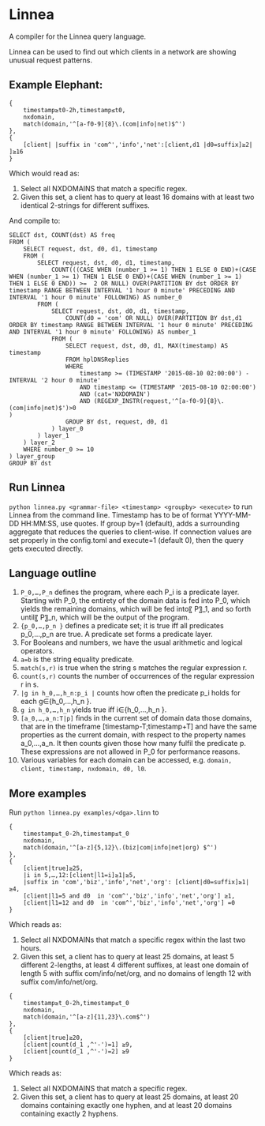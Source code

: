 # Linnea
A compiler for the Linnea query language.

Linnea can be used to find out which clients in a network are showing unusual request patterns. 

## Example Elephant:
```
{
	timestamp≥t0-2h,timestamp≤t0, 
	nxdomain, 
	match(domain,'^[a-f0-9]{8}\.(com|info|net)$^')
}, 
{
	[client| |suffix in 'com^','info','net':[client,d1 |d0=suffix]≥2| ]≥16
}
```
Which would read as:
1.	Select all NXDOMAINS that match a specific regex.
2.	Given this set, a client has to query at least 16 domains with at least two identical 2-strings for different suffixes.

And compile to:
```
SELECT dst, COUNT(dst) AS freq
FROM (
    SELECT request, dst, d0, d1, timestamp
    FROM (
        SELECT request, dst, d0, d1, timestamp,
            COUNT(((CASE WHEN (number_1 >= 1) THEN 1 ELSE 0 END)+(CASE WHEN (number_1 >= 1) THEN 1 ELSE 0 END)+(CASE WHEN (number_1 >= 1) THEN 1 ELSE 0 END)) >=  2 OR NULL) OVER(PARTITION BY dst ORDER BY timestamp RANGE BETWEEN INTERVAL '1 hour 0 minute' PRECEDING AND INTERVAL '1 hour 0 minute' FOLLOWING) AS number_0
        FROM (
            SELECT request, dst, d0, d1, timestamp,
                COUNT(d0 = 'com' OR NULL) OVER(PARTITION BY dst,d1 ORDER BY timestamp RANGE BETWEEN INTERVAL '1 hour 0 minute' PRECEDING AND INTERVAL '1 hour 0 minute' FOLLOWING) AS number_1
            FROM (
                SELECT request, dst, d0, d1, MAX(timestamp) AS timestamp
                FROM hplDNSReplies
                WHERE
                    timestamp >= (TIMESTAMP '2015-08-10 02:00:00') - INTERVAL '2 hour 0 minute'
                    AND timestamp <= (TIMESTAMP '2015-08-10 02:00:00')
                    AND (cat='NXDOMAIN')
                    AND (REGEXP_INSTR(request,'^[a-f0-9]{8}\.(com|info|net)$')>0
)
                GROUP BY dst, request, d0, d1
            ) layer_0
        ) layer_1
    ) layer_2
    WHERE number_0 >= 10
) layer_group
GROUP BY dst
```

## Run Linnea
`python linnea.py <grammar-file> <timestamp> <groupby> <execute>`
to run Linnea from the command line. Timestamp has to be of format YYYY-MM-DD HH:MM:SS, use quotes.
If group by=1 (default), adds a surrounding aggregate that reduces the queries to client-wise.
If connection values are set properly in the config.toml and execute=1 (default 0), then the query gets executed directly.

## Language outline
1. `P_0,…,P_n` defines the program, where each P_i is a predicate layer. Starting with P_0, the entirety of the domain data is fed into P_0, which yields the remaining domains, which will be fed into〖 P〗_1, and so forth until〖 P〗_n, which will be the output of the program.
2. `{p_0,…,p_n }`  defines a predicate set; it is true iff all predicates p_0,…,p_n  are true. A predicate set forms a predicate layer.
3. For Booleans and numbers, we have the usual arithmetic and logical operators.
4. `a=b` is the string equality predicate.
5. `match(s,r)` is true when the string s matches the regular expression r.
6. `count(s,r)` counts the number of occurrences of the regular expression r in s.
7. `|g in h_0,…,h_n:p_i |` counts how often the predicate p_i holds for each g∈{h_0,…,h_n }.
8. `g in h_0,…,h_n` yields true iff i∈{h_0,…,h_n }. 
9. `[a_0,…,a_n:T|p]` finds in the current set of domain data those domains, that are in the timeframe [timestamp-T;timestamp+T]   and have the same properties as the current domain, with respect to the property names a_0,…,a_n. It then counts given those how many fulfil the predicate p. These expressions are not allowed in P_0 for performance reasons.
10. Various variables for each domain can be accessed, e.g. `domain, client, timestamp, nxdomain, d0, l0`.

## More examples
Run `python linnea.py examples/<dga>.linn` to 
```
{
	timestamp≥t_0-2h,timestamp≤t_0 
	nxdomain, 
	match(domain,'^[a-z]{5,12}\.(biz|com|info|net|org) $^')
}, 
{
	[client|true]≥25, 
	|i in 5,…,12:[client│l1=i]≥1|≥5,
	|suffix in 'com','biz','info','net','org': [client|d0=suffix]≥1|≥4,
	[client|l1=5 and d0  in 'com^','biz','info','net','org'] ≥1,  
	[client|l1=12 and d0  in 'com^','biz','info','net','org'] =0 
}
```

Which reads as:
1. Select all NXDOMAINs that match a specific regex within the last two hours.
2. Given this set, a client has to query at least 25 domains, at least 5 different 2-lengths, at least 4 different suffixes, at least one domain of length 5 with suffix com/info/net/org, and no domains of length 12 with suffix com/info/net/org.

```
{
	timestamp≥t_0-2h,timestamp≤t_0 
	nxdomain, 
	match(domain,'^[a-z]{11,23}\.com$^')
}, 
{
	[client|true]≥20, 
	[client|count(d_1 ,^'-')=1] ≥9,  
	[client│count(d_1 ,^'-')=2] ≥9 
}
```

Which reads as:
1. Select all NXDOMAINS that match a specific regex.
2. Given this set, a client has to query at least 25 domains, at least 20 domains containing exactly one hyphen, and at least 20 domains containing exactly 2 hyphens.

